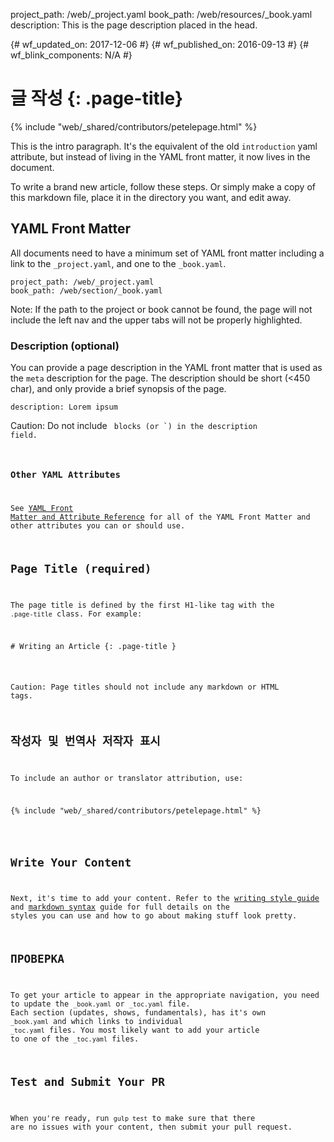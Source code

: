 project_path: /web/_project.yaml
book_path: /web/resources/_book.yaml
description: This is the page description placed in the head.

{# wf_updated_on: 2017-12-06 #}
{# wf_published_on: 2016-09-13 #}
{# wf_blink_components: N/A #}

# 글 작성 {: .page-title}

{% include "web/_shared/contributors/petelepage.html" %}

This is the intro paragraph. It's the equivalent of the old `introduction`
yaml attribute, but instead of living in the YAML front matter, it now lives
in the document.

To write a brand new article, follow these steps. Or simply make a copy of
this markdown file, place it in the directory you want, and edit away.

## YAML Front Matter

All documents need to have a minimum set of YAML front matter including a link
to the `_project.yaml`, and one to the `_book.yaml`.

```
project_path: /web/_project.yaml
book_path: /web/section/_book.yaml
```

Note: If the path to the project or book cannot be found, the page will not
include the left nav and the upper tabs will not be properly highlighted.

### Description (optional)

You can provide a page description in the YAML front matter that is used as the
`meta` description for the page. The description should be short (<450 char),
and only provide a brief synopsis of the page.

```
description: Lorem ipsum
```

Caution: Do not include <code> blocks (or `) in the description field.

### Other YAML Attributes

See [YAML Front Matter and Attribute Reference](/web/resources/yaml-and-attr-reference)
for all of the YAML Front Matter and other attributes you can or should use.

## Page Title (required)

The page title is defined by the first H1-like tag with the `.page-title` class.
For example:

<pre class="prettyprint">
&num; Writing an Article {: .page-title }
</pre>

Caution: Page titles should not include any markdown or HTML tags.

## 작성자 및 번역사 저작자 표시

To include an author or translator attribution, use:

<pre class="prettyprint">
{% include "web/_shared/contributors/petelepage.html" %}
</pre>

## Write Your Content

Next, it's time to add your content. Refer to the [writing style guide](/style/)
and [markdown syntax](markdown-syntax) guide for full details on the
styles you can use and how to go about making stuff look pretty.

## ПРОВЕРКА

To get your article to appear in the appropriate navigation, you need to update
the `_book.yaml` or `_toc.yaml` file. Each section (updates, shows, fundamentals),
has it's own `_book.yaml` and which links to individual `_toc.yaml` files.
You most likely want to add your article to one of the `_toc.yaml` files.

## Test and Submit Your PR

When you're ready, run `gulp test` to make sure that there are no issues with
your content, then submit your pull request.
